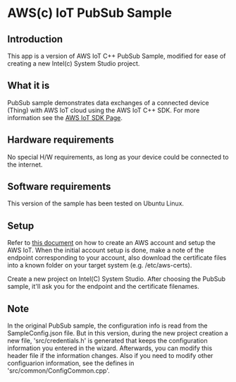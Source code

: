 # AWS(c) IoT PubSub Sample


## Introduction
This app is a version of AWS IoT C++ PubSub Sample, modified for ease of creating a new Intel(c) System Studio project.

## What it is
PubSub sample demonstrates data exchanges of a connected device (Thing) with AWS IoT cloud using the AWS IoT C++ SDK.
For more information see the [AWS IoT SDK Page](https://github.com/aws/aws-iot-device-sdk-cpp).

## Hardware requirements

No special H/W requirements, as long as your device could be connected to the internet.

## Software requirements

This version of the sample has been tested on Ubuntu Linux.

## Setup

Refer to [this document](https://github.com/intel-iot-devkit/iot-samples-cloud-setup/blob/master/aws-mqtt.md) on how to create an AWS account and setup the AWS IoT. When the initial account setup is done, make a note of the endpoint corresponding to your account, also download the certificate files into a known folder on your target system (e.g. /etc/aws-certs).

Create a new project on Intel(C) System Studio. After choosing the PubSub sample, it'll ask you for the endpoint and the certificate filenames. 

## Note
In the original PubSub sample, the configuration info is read from the SampleConfig.json file. But in this version, during the new project creation a new file, 'src/credentials.h' is generated that keeps the configuration information you entered in the wizard. Afterwards, you can modify this header file if the information changes. Also if you need to modify other configuarion information, see the defines in 'src/common/ConfigCommon.cpp'.    
